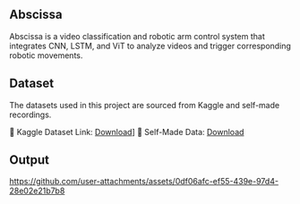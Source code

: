 ##  Abscissa

Abscissa is a video classification and robotic arm control system that integrates CNN, LSTM, and ViT to analyze videos and trigger corresponding robotic movements. 

## Dataset 

The datasets used in this project are sourced from Kaggle and self-made recordings.

🔗 Kaggle Dataset Link: [Download](https://drive.usercontent.google.com/download?id=1-lySFdjCJi7Pl9Nz4KSM6SIqLPTCnNTq&authuser=1)]
📂 Self-Made Data: [Download](https://drive.usercontent.google.com/download?id=1cjnX6skOIJwqhyfnYXCqkSPD522JTGeZ&authuser=1)

##  Output

https://github.com/user-attachments/assets/0df06afc-ef55-439e-97d4-28e02e21b7b8

